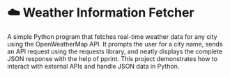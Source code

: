 # ☁️ Weather Information Fetcher
A simple Python program that fetches real-time weather data for any city using the OpenWeatherMap API. It prompts the user for a city name, sends an API request using the requests library, and neatly displays the complete JSON response with the help of pprint. This project demonstrates how to interact with external APIs and handle JSON data in Python.

